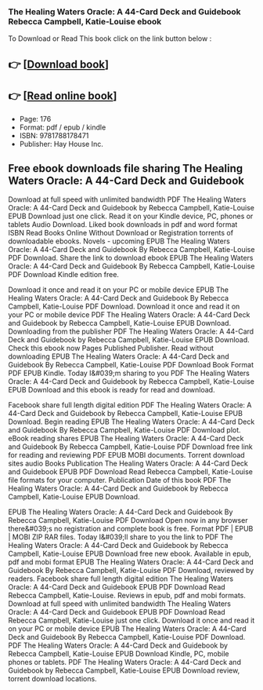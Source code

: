 ### The Healing Waters Oracle: A 44-Card Deck and Guidebook Rebecca Campbell, Katie-Louise ebook

To Download or Read This book click on the link button below :

## 👉  [**[Download book](http://filesbooks.info/download.php?group=book&from=github.com&id=674084&lnk=1065 "Download book")**]

## 👉  [**[Read online book](http://filesbooks.info/download.php?group=book&from=github.com&id=674084&lnk=1065 "Read online book")**]


* Page: 176
* Format: pdf / epub / kindle
* ISBN: 9781788178471
* Publisher: Hay House Inc.



## Free ebook downloads file sharing The Healing Waters Oracle: A 44-Card Deck and Guidebook


Download at full speed with unlimited bandwidth PDF The Healing Waters Oracle: A 44-Card Deck and Guidebook by Rebecca Campbell, Katie-Louise EPUB Download just one click. Read it on your Kindle device, PC, phones or tablets Audio Download. Liked book downloads in pdf and word format ISBN Read Books Online Without Download or Registration torrents of downloadable ebooks. Novels - upcoming EPUB The Healing Waters Oracle: A 44-Card Deck and Guidebook By Rebecca Campbell, Katie-Louise PDF Download. Share the link to download ebook EPUB The Healing Waters Oracle: A 44-Card Deck and Guidebook By Rebecca Campbell, Katie-Louise PDF Download Kindle edition free.

Download it once and read it on your PC or mobile device EPUB The Healing Waters Oracle: A 44-Card Deck and Guidebook By Rebecca Campbell, Katie-Louise PDF Download. Download it once and read it on your PC or mobile device PDF The Healing Waters Oracle: A 44-Card Deck and Guidebook by Rebecca Campbell, Katie-Louise EPUB Download. Downloading from the publisher PDF The Healing Waters Oracle: A 44-Card Deck and Guidebook by Rebecca Campbell, Katie-Louise EPUB Download. Check this ebook now Pages Published Publisher. Read without downloading EPUB The Healing Waters Oracle: A 44-Card Deck and Guidebook By Rebecca Campbell, Katie-Louise PDF Download Book Format PDF EPUB Kindle. Today I&amp;#039;m sharing to you PDF The Healing Waters Oracle: A 44-Card Deck and Guidebook by Rebecca Campbell, Katie-Louise EPUB Download and this ebook is ready for read and download.

Facebook share full length digital edition PDF The Healing Waters Oracle: A 44-Card Deck and Guidebook by Rebecca Campbell, Katie-Louise EPUB Download. Begin reading EPUB The Healing Waters Oracle: A 44-Card Deck and Guidebook By Rebecca Campbell, Katie-Louise PDF Download plot. eBook reading shares EPUB The Healing Waters Oracle: A 44-Card Deck and Guidebook By Rebecca Campbell, Katie-Louise PDF Download free link for reading and reviewing PDF EPUB MOBI documents. Torrent download sites audio Books Publication The Healing Waters Oracle: A 44-Card Deck and Guidebook EPUB PDF Download Read Rebecca Campbell, Katie-Louise file formats for your computer. Publication Date of this book PDF The Healing Waters Oracle: A 44-Card Deck and Guidebook by Rebecca Campbell, Katie-Louise EPUB Download.

EPUB The Healing Waters Oracle: A 44-Card Deck and Guidebook By Rebecca Campbell, Katie-Louise PDF Download Open now in any browser there&amp;#039;s no registration and complete book is free. Format PDF | EPUB | MOBI ZIP RAR files. Today I&amp;#039;ll share to you the link to PDF The Healing Waters Oracle: A 44-Card Deck and Guidebook by Rebecca Campbell, Katie-Louise EPUB Download free new ebook. Available in epub, pdf and mobi format EPUB The Healing Waters Oracle: A 44-Card Deck and Guidebook By Rebecca Campbell, Katie-Louise PDF Download, reviewed by readers. Facebook share full length digital edition The Healing Waters Oracle: A 44-Card Deck and Guidebook EPUB PDF Download Read Rebecca Campbell, Katie-Louise. Reviews in epub, pdf and mobi formats. Download at full speed with unlimited bandwidth The Healing Waters Oracle: A 44-Card Deck and Guidebook EPUB PDF Download Read Rebecca Campbell, Katie-Louise just one click. Download it once and read it on your PC or mobile device EPUB The Healing Waters Oracle: A 44-Card Deck and Guidebook By Rebecca Campbell, Katie-Louise PDF Download. PDF The Healing Waters Oracle: A 44-Card Deck and Guidebook by Rebecca Campbell, Katie-Louise EPUB Download Kindle, PC, mobile phones or tablets. PDF The Healing Waters Oracle: A 44-Card Deck and Guidebook by Rebecca Campbell, Katie-Louise EPUB Download review, torrent download locations.





